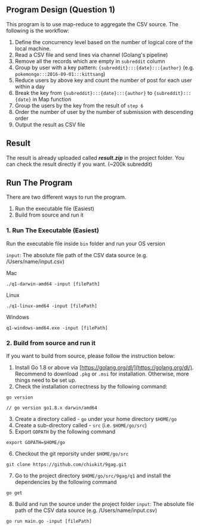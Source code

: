 ## Program Design (Question 1)

This program is to use map-reduce to aggregate the CSV source. The following is the workflow:

1. Define the concurrency level based on the number of logical core of the local machine.
2. Read a CSV file and send lines via channel (Golang's pipeline)
3. Remove all the records which are empty in `subreddit` column
4. Group by user with a key pattern: `{subreddit}:::{date}:::{author}` (e.g. `pokemongo:::2016-09-01:::kittsang`)
5. Reduce users by above key and count the number of post for each user within a day
6. Break the key from `{subreddit}:::{date}:::{author}` to `{subreddit}:::{date}` in Map function
6. Group the users by the key from the result of `step 6` 
7. Order the number of user by the number of submission with descending order
8. Output the result as CSV file


## Result
The result is already uploaded called ___result.zip___ in the project folder. You can check the result directly if you want. (~200k subreddit)


## Run The Program

There are two different ways to run the program.
1. Run the executable file (Easiest)
2. Build from source and run it


### 1. Run The Executable (Easiest)
Run the executable file inside `bin` folder and run your OS version

`input`: The absolute file path of the CSV data source (e.g. /Users/name/input.csv)

Mac
```
./q1-darwin-amd64 -input [filePath]
```

Linux
```
./q1-linux-amd64 -input [filePath]
```

Windows
```
q1-windows-amd64.exe -input [filePath]
```


### 2. Build from source and run it

If you want to build from source, please follow the instruction below:

1. Install Go 1.8 or above via [https://golang.org/dl/](https://golang.org/dl/). Recommend to download `.pkg` or `.msi` for installation. Otherwise, more things need to be set up.
2. Check the installation correctness by the following command:
```
go version

// go version go1.8.x darwin/amd64

```
3. Create a directory called - `go` under your home directory `$HOME/go`
4. Create a sub-directory called - `src` (i.e. `$HOME/go/src`)
5. Export `GOPATH` by the following command
```
export GOPATH=$HOME/go
```
6. Checkout the git reporsity under `$HOME/go/src`
```
git clone https://github.com/chiukit/9gag.git
```
7. Go to the project directory `$HOME/go/src/9gag/q1` and install the dependencies by the following command
```
go get
```

8. Build and run the source under the project folder
`input`: The absolute file path of the CSV data source (e.g. /Users/name/input.csv)
```
go run main.go -input [filePath]
```
